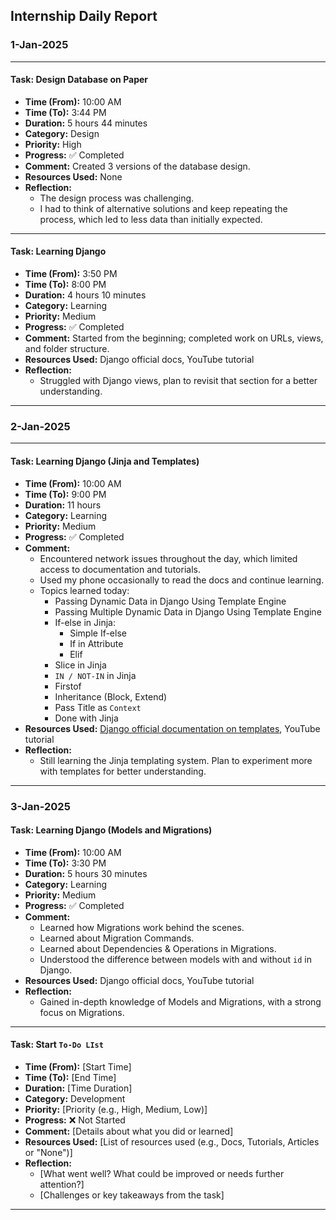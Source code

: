 ## **Internship Daily Report**

### **1-Jan-2025**

---
#### **Task:** Design Database on Paper

- **Time (From):** 10:00 AM
- **Time (To):** 3:44 PM
- **Duration:** 5 hours 44 minutes
- **Category:** Design
- **Priority:** High
- **Progress:** ✅ Completed
- **Comment:** Created 3 versions of the database design.
- **Resources Used:** None
- **Reflection:**
    - The design process was challenging.
    - I had to think of alternative solutions and keep repeating the process, which led to less data than initially expected.
---
#### **Task:** Learning Django

- **Time (From):** 3:50 PM
- **Time (To):** 8:00 PM
- **Duration:** 4 hours 10 minutes
- **Category:** Learning
- **Priority:** Medium
- **Progress:** ✅ Completed
- **Comment:** Started from the beginning; completed work on URLs, views, and folder structure.
- **Resources Used:** Django official docs, YouTube tutorial
- **Reflection:**
    - Struggled with Django views, plan to revisit that section for a better understanding.

---
### **2-Jan-2025**

---
#### **Task:** Learning Django (Jinja and Templates)

- **Time (From):** 10:00 AM
- **Time (To):** 9:00 PM
- **Duration:** 11 hours
- **Category:** Learning
- **Priority:** Medium
- **Progress:** ✅ Completed
- **Comment:**
    - Encountered network issues throughout the day, which limited access to documentation and tutorials.
    - Used my phone occasionally to read the docs and continue learning.
    - Topics learned today:
        - Passing Dynamic Data in Django Using Template Engine
        - Passing Multiple Dynamic Data in Django Using Template Engine
        - If-else in Jinja:
            - Simple If-else
            - If in Attribute
            - Elif
        - Slice in Jinja
        - `IN / NOT-IN` in Jinja
        - Firstof
        - Inheritance (Block, Extend)
        - Pass Title as `Context`
        - Done with Jinja
- **Resources Used:** [Django official documentation on templates](https://docs.djangoproject.com/en/5.1/ref/templates/builtins/), YouTube tutorial
- **Reflection:**
    - Still learning the Jinja templating system. Plan to experiment more with templates for better understanding.
---
### **3-Jan-2025**

#### **Task:** Learning Django (Models and Migrations)

- **Time (From):** 10:00 AM  
- **Time (To):** 3:30 PM  
- **Duration:** 5 hours 30 minutes  
- **Category:** Learning  
- **Priority:** Medium  
- **Progress:** ✅ Completed  
- **Comment:**  
  - Learned how Migrations work behind the scenes.  
  - Learned about Migration Commands.  
  - Learned about Dependencies & Operations in Migrations.  
  - Understood the difference between models with and without `id` in Django.  
- **Resources Used:** Django official docs, YouTube tutorial  
- **Reflection:**  
  - Gained in-depth knowledge of Models and Migrations, with a strong focus on Migrations.

---

#### **Task:** Start `To-Do LIst`

- **Time (From):** [Start Time]
- **Time (To):** [End Time]
- **Duration:** [Time Duration]
- **Category:**  Development
- **Priority:** [Priority (e.g., High, Medium, Low)]
- **Progress:** ❌ Not Started
- **Comment:** [Details about what you did or learned]
- **Resources Used:** [List of resources used (e.g., Docs, Tutorials, Articles or "None")]
- **Reflection:** 
	- [What went well? What could be improved or needs further attention?]
    - [Challenges or key takeaways from the task]
---
